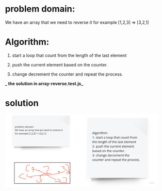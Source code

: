 # problem domain:

We have an array that we need to reverse it for example [1,2,3] => [3,2,1]

# Algorithm:

1. start a loop that count from the length of the last element

2. push the current element based on the counter.

3. change decrement the counter and repeat the process.

**_ the solution in array-reverse.test.js_**

# solution

![whiteboard](./whiteboard.jpg)
